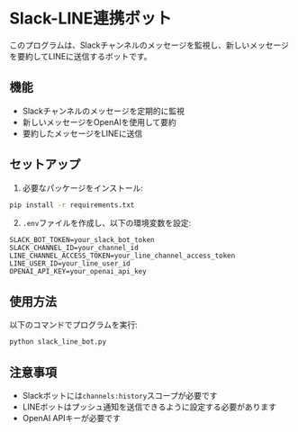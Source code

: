 # Slack-LINE連携ボット

このプログラムは、Slackチャンネルのメッセージを監視し、新しいメッセージを要約してLINEに送信するボットです。

## 機能

- Slackチャンネルのメッセージを定期的に監視
- 新しいメッセージをOpenAIを使用して要約
- 要約したメッセージをLINEに送信

## セットアップ

1. 必要なパッケージをインストール:
```bash
pip install -r requirements.txt
```

2. `.env`ファイルを作成し、以下の環境変数を設定:
```
SLACK_BOT_TOKEN=your_slack_bot_token
SLACK_CHANNEL_ID=your_channel_id
LINE_CHANNEL_ACCESS_TOKEN=your_line_channel_access_token
LINE_USER_ID=your_line_user_id
OPENAI_API_KEY=your_openai_api_key
```

## 使用方法

以下のコマンドでプログラムを実行:
```bash
python slack_line_bot.py
```

## 注意事項

- Slackボットには`channels:history`スコープが必要です
- LINEボットはプッシュ通知を送信できるように設定する必要があります
- OpenAI APIキーが必要です 